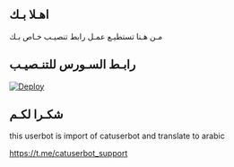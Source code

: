## اهـلا بـك
مـن هـنا تستطيـع عمـل رابط تنصيـب خـاص بـك

## رابـط السـورس للتنـصيـب

[![Deploy](https://www.herokucdn.com/deploy/button.svg)](https://heroku.com/deploy?template=https://github.com/GEVE6/jmthon)

## شكـرا لكـم 


this userbot is import of catuserbot and translate to arabic

https://t.me/catuserbot_support
